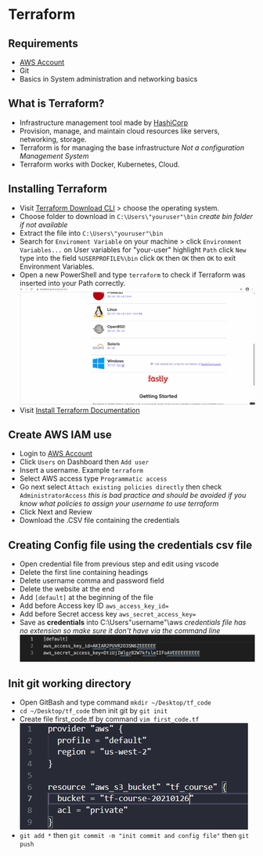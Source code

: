# Terraform

## Requirements
- [AWS Account](https://aws.amazon.com/account/)
- Git
- Basics in System administration and networking basics

## What is Terraform?
- Infrastructure management tool made by [HashiCorp](https://www.hashicorp.com)
- Provision, manage, and maintain cloud resources like servers, networking, storage. 
- Terraform is for managing the base infrastructure *Not a configuration Management System*
- Terraform works with Docker, Kubernetes, Cloud. 
 
## Installing Terraform
- Visit [Terraform Download CLI](https://www.terraform.io/downloads.html) > choose the operating system.
- Choose folder to download in `C:\Users\"youruser"\bin`    *create bin folder if not available*
- Extract the file into `C:\Users\"youruser"\bin`
- Search for `Enviroment Variable` on your machine > click `Environment Variables...` on User variables for "your-user" highlight `Path` click `New` type into the field `%USERPROFILE%\bin` click `OK` then `OK` then `OK` to exit Environment Variables.
- Open a new PowerShell and type `terraform` to check if Terraform was inserted into your Path correctly. 
![installing_terraform_windows](/assets/installing_terraform_windows.gif)
- Visit [Install Terraform Documentation](https://learn.hashicorp.com/tutorials/terraform/install-cli) 

## Create AWS IAM use
- Login to [AWS Account](https://aws.amazon.com/account/)
- Click `Users` on Dashboard then `Add user`
- Insert a username. Example `terraform`
-  Select AWS access type `Programmatic access`
-  Go next select `Attach existing policies directly` then check `AdministratorAccess`  *this is bad practice and should be avoided if you know what policies to assign your username to use terraform*
-  Click Next and Review
-  Download the .CSV file containing the credentials

## Creating Config file using the credentials csv file
- Open credential file from previous step and edit using vscode
- Delete the first line containing headings
- Delete username comma and password field
- Delete the website at the end
- Add `[default]` at the beginning of the file
- Add before Access key ID `aws_access_key_id=`
- Add before Secret access key `aws_secret_access_key=`
- Save as **credentials** into C:\Users\"username"\aws  *credentials file has no extension so make sure it don't have via the command line*
![credentials example](/assets/credentails.png)

## Init git working directory
- Open GitBash and type command `mkdir ~/Desktop/tf_code`
- `cd ~/Desktop/tf_code` then init git by `git init`
- Create file first_code.tf by command `vim first_code.tf`
![first_code](/assets/first_code.png)
- `git add *` then `git commit -m "init commit and config file"` then `git push`
